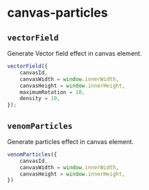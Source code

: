 # canvas-particles

## `vectorField`

Generate Vector field effect in canvas element.

```js
vectorField({
    canvasId,
    canvasWidth = window.innerWidth,
    canvasHeight = window.innerHeight,
    maximumRotation = 10,
    density = 10,
});
```

## `venomParticles`

Generate particles effect in canvas element.

```js
venomParticles({
    canvasId,
    canvasWidth = window.innerWidth,
    canvasHeight = window.innerHeight,
})
```
